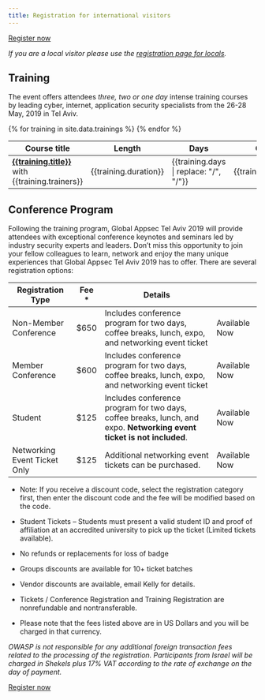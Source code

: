 ```yaml
---
title: Registration for international visitors
---
```


<a class="registerbutton" href="https://knasim.herokuapp.com/owasp2019/register">Register now</a>

*If you are a local visitor please use the [registration page for locals](/registration/registration-locals).*


## Training

The event offers attendees _three, two or one day_ intense training courses by leading cyber, internet, application security specialists from the 26-28 May, 2019 in Tel Aviv. 

<table>
  <thead>
    <tr><th>Course title</th><th>Length</th><th>Days</th><th>Cost</th></tr>
  </thead>
  <tbody>
{% for training in site.data.trainings %}
    <tr>
      <td><strong><a href="{{training.url}}">{{training.title}}</a></strong> with {{training.trainers}} </td>
      <td>{{training.duration}} </td>
      <td>{{training.days | replace: "/", "/<wbr>"}} </td>
      <td class="price">{{training.price}}</td>
    </tr>
{% endfor %}
  </tbody>
</table>


## Conference Program

Following the training program, Global Appsec Tel Aviv 2019 will provide attendees with exceptional conference keynotes and seminars led by industry security experts and leaders.
Don’t miss this opportunity to join your fellow colleagues to learn, network and enjoy the many unique experiences that Global Appsec Tel Aviv 2019 has to offer.
There are several registration options:

<table>
  <thead>
    <tr>
      <th>Registration Type</th>
      <th>Fee *</th>
      <th>Details</th>
      <th> </th>
    </tr>
  </thead>
  <tbody>
    <tr>
      <td>Non-Member Conference</td>
      <td class="price">$650</td>
      <td>Includes conference program for two days, coffee breaks, lunch, expo, and networking event ticket</td>
      <td>Available Now</td>
    </tr>
    <tr>
      <td>Member Conference</td>
      <td class="price">$600</td>
      <td>Includes conference program for two days, coffee breaks, lunch, expo, and networking event ticket</td>
      <td>Available Now</td>
    </tr>
    <tr>
      <td>Student</td>
      <td class="price">$125</td>
      <td>Includes conference program for two days, coffee breaks, lunch, and expo. <strong>Networking event ticket is not included</strong>.</td>
      <td>Available Now</td>
    </tr>
    <tr>
      <td>Networking Event Ticket Only</td>
      <td class="price">$125</td>
      <td>Additional networking event tickets can be purchased.</td>
      <td>Available Now</td>
    </tr>
  </tbody>
</table>

* Note: If you receive a discount code, select the registration category first, then enter the discount code and the fee will be modified based on the code.

* Student Tickets – Students must present a valid student ID and proof of affiliation at an accredited university to pick up the ticket (Limited tickets available).
* No refunds or replacements for loss of badge
* Groups discounts are available for 10+ ticket batches
* Vendor discounts are available, email Kelly for details.
* Tickets / Conference Registration and Training Registration are nonrefundable and nontransferable.
* Please note that the fees listed above are in US Dollars and you will be charged in that currency.

*OWASP is not responsible for any additional foreign transaction fees related to the processing of the registration.
Participants from Israel will be charged in Shekels plus 17% VAT according to the rate of exchange on the day of payment.*

<a class="registerbutton" href="https://knasim.herokuapp.com/owasp2019/register">Register now</a>
